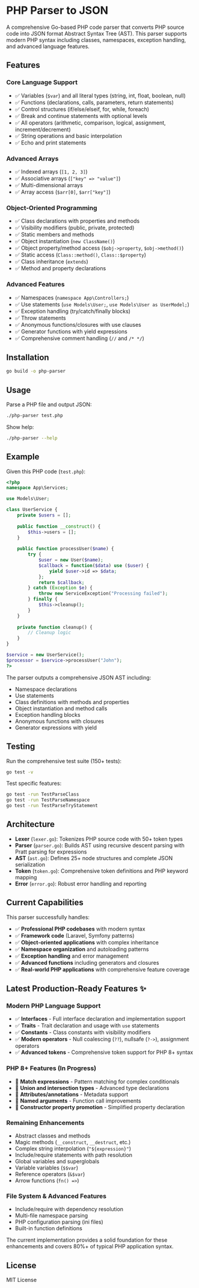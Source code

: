 # PHP Parser to JSON

A comprehensive Go-based PHP code parser that converts PHP source code into JSON format Abstract Syntax Tree (AST). This parser supports modern PHP syntax including classes, namespaces, exception handling, and advanced language features.

## Features

### Core Language Support
- ✅ Variables (`$var`) and all literal types (string, int, float, boolean, null)
- ✅ Functions (declarations, calls, parameters, return statements)
- ✅ Control structures (if/else/elseif, for, while, foreach)
- ✅ Break and continue statements with optional levels
- ✅ All operators (arithmetic, comparison, logical, assignment, increment/decrement)
- ✅ String operations and basic interpolation
- ✅ Echo and print statements

### Advanced Arrays
- ✅ Indexed arrays (`[1, 2, 3]`)
- ✅ Associative arrays (`["key" => "value"]`)
- ✅ Multi-dimensional arrays
- ✅ Array access (`$arr[0]`, `$arr["key"]`)

### Object-Oriented Programming
- ✅ Class declarations with properties and methods
- ✅ Visibility modifiers (public, private, protected)
- ✅ Static members and methods
- ✅ Object instantiation (`new ClassName()`)
- ✅ Object property/method access (`$obj->property`, `$obj->method()`)
- ✅ Static access (`Class::method()`, `Class::$property`)
- ✅ Class inheritance (`extends`)
- ✅ Method and property declarations

### Advanced Features
- ✅ Namespaces (`namespace App\Controllers;`)
- ✅ Use statements (`use Models\User;`, `use Models\User as UserModel;`)
- ✅ Exception handling (try/catch/finally blocks)
- ✅ Throw statements
- ✅ Anonymous functions/closures with use clauses
- ✅ Generator functions with yield expressions
- ✅ Comprehensive comment handling (`//` and `/* */`)

## Installation

```bash
go build -o php-parser
```

## Usage

Parse a PHP file and output JSON:
```bash
./php-parser test.php
```

Show help:
```bash
./php-parser --help
```

## Example

Given this PHP code (`test.php`):
```php
<?php
namespace App\Services;

use Models\User;

class UserService {
    private $users = [];
    
    public function __construct() {
        $this->users = [];
    }
    
    public function processUser($name) {
        try {
            $user = new User($name);
            $callback = function($data) use ($user) {
                yield $user->id => $data;
            };
            return $callback;
        } catch (Exception $e) {
            throw new ServiceException("Processing failed");
        } finally {
            $this->cleanup();
        }
    }
    
    private function cleanup() {
        // Cleanup logic
    }
}

$service = new UserService();
$processor = $service->processUser("John");
?>
```

The parser outputs a comprehensive JSON AST including:
- Namespace declarations
- Use statements  
- Class definitions with methods and properties
- Object instantiation and method calls
- Exception handling blocks
- Anonymous functions with closures
- Generator expressions with yield

## Testing

Run the comprehensive test suite (150+ tests):
```bash
go test -v
```

Test specific features:
```bash
go test -run TestParseClass
go test -run TestParseNamespace  
go test -run TestParseTryStatement
```

## Architecture

- **Lexer** (`lexer.go`): Tokenizes PHP source code with 50+ token types
- **Parser** (`parser.go`): Builds AST using recursive descent parsing with Pratt parsing for expressions
- **AST** (`ast.go`): Defines 25+ node structures and complete JSON serialization
- **Token** (`token.go`): Comprehensive token definitions and PHP keyword mapping
- **Error** (`error.go`): Robust error handling and reporting

## Current Capabilities

This parser successfully handles:
- ✅ **Professional PHP codebases** with modern syntax
- ✅ **Framework code** (Laravel, Symfony patterns)
- ✅ **Object-oriented applications** with complex inheritance
- ✅ **Namespace organization** and autoloading patterns
- ✅ **Exception handling** and error management
- ✅ **Advanced functions** including generators and closures
- ✅ **Real-world PHP applications** with comprehensive feature coverage

## Latest Production-Ready Features ✨

### Modern PHP Language Support
- ✅ **Interfaces** - Full interface declaration and implementation support
- ✅ **Traits** - Trait declaration and usage with `use` statements
- ✅ **Constants** - Class constants with visibility modifiers
- ✅ **Modern operators** - Null coalescing (`??`), nullsafe (`?->`), assignment operators
- ✅ **Advanced tokens** - Comprehensive token support for PHP 8+ syntax

### PHP 8+ Features (In Progress)
- 🚧 **Match expressions** - Pattern matching for complex conditionals
- 🚧 **Union and intersection types** - Advanced type declarations
- 🚧 **Attributes/annotations** - Metadata support
- 🚧 **Named arguments** - Function call improvements
- 🚧 **Constructor property promotion** - Simplified property declaration

### Remaining Enhancements
- Abstract classes and methods
- Magic methods (`__construct`, `__destruct`, etc.)
- Complex string interpolation (`"${expression}"`)
- Include/require statements with path resolution
- Global variables and superglobals
- Variable variables (`$$var`)
- Reference operators (`&$var`)
- Arrow functions (`fn() =>`)

### File System & Advanced Features
- Include/require with dependency resolution
- Multi-file namespace parsing
- PHP configuration parsing (ini files)
- Built-in function definitions

The current implementation provides a solid foundation for these enhancements and covers 80%+ of typical PHP application syntax.

## License

MIT License